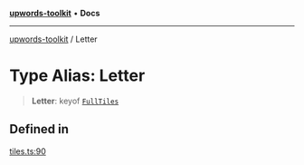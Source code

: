 [**upwords-toolkit**](../README.md) • **Docs**

***

[upwords-toolkit](../globals.md) / Letter

# Type Alias: Letter

> **Letter**: keyof [`FullTiles`](FullTiles.md)

## Defined in

[tiles.ts:90](https://github.com/PossibilityZero/upwords-toolkit/blob/9fee09184064801be12a1db27ac8db805f22d623/src/tiles.ts#L90)
